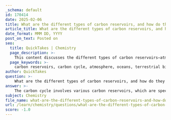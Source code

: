 ```yaml
---
_schema: default
id: 170414
date: 2025-02-06
title: What are the different types of carbon reservoirs, and how do they function in the carbon cycle?
article_title: What are the different types of carbon reservoirs, and how do they function in the carbon cycle?
date_format: MMM DD, YYYY
post_on_text: Posted on
seo:
  title: QuickTakes | Chemistry
  page_description: >-
    This content discusses the different types of carbon reservoirs—atmosphere, oceans, terrestrial biosphere, and geological formations—and their roles in the carbon cycle, emphasizing their influence on climate change and ecosystem stability.
  page_keywords: >-
    carbon reservoirs, carbon cycle, atmosphere, oceans, terrestrial biosphere, geological formations, climate change, carbon storage, greenhouse effect, carbon sequestration, carbon flux, emissions, ecosystem dynamics
author: QuickTakes
question: >-
    What are the different types of carbon reservoirs, and how do they function in the carbon cycle?
answer: >-
    The carbon cycle involves various carbon reservoirs, which are specific locations where carbon is stored in different forms. Understanding these reservoirs and their functions is crucial for comprehending the overall dynamics of the carbon cycle and its impact on climate change and ecosystems. Here are the main types of carbon reservoirs:\n\n1. **Atmosphere**: \n   - The atmosphere serves as a reservoir for carbon dioxide (CO2). It plays a critical role in regulating Earth's temperature through the greenhouse effect. Carbon dioxide is released into the atmosphere through processes such as respiration, combustion of fossil fuels, and deforestation, while it is absorbed by plants during photosynthesis.\n\n2. **Oceans**: \n   - The oceans are one of the largest carbon reservoirs, storing carbon in dissolved forms. They absorb significant amounts of CO2 from the atmosphere, which helps mitigate climate change. However, the deep ocean waters have limited contact with the atmosphere, affecting carbon exchange rates. The oceans also play a role in the marine carbon cycle, where carbon is utilized by marine organisms and can be sequestered in sediments.\n\n3. **Terrestrial Biosphere**: \n   - This includes all living organisms on land and in freshwater systems, as well as organic matter found in soils. Forests, grasslands, and wetlands act as carbon sinks, absorbing CO2 during photosynthesis and storing it in biomass (plants) and soil organic matter. Decomposition of organic matter also releases carbon back into the atmosphere.\n\n4. **Geological Formations**: \n   - Geological formations, including fossil fuels (coal, oil, natural gas) and sediments, represent long-term carbon storage. These reservoirs hold carbon that has been sequestered over millions of years. When fossil fuels are burned for energy, they release stored carbon back into the atmosphere, contributing to greenhouse gas emissions.\n\nEach of these reservoirs has a different capacity for carbon storage and plays a unique role in the carbon cycle. The movement of carbon between these reservoirs is essential for maintaining ecosystem stability and regulating climate. For example, the processes of photosynthesis and respiration create a continuous flux of carbon between the atmosphere and the terrestrial biosphere, while oceanic absorption of CO2 helps to balance atmospheric levels.\n\nIn summary, the carbon reservoirs—atmosphere, oceans, terrestrial biosphere, and geological formations—function together to regulate the carbon cycle, influencing climate change and ecosystem dynamics. Understanding these interactions is vital for developing strategies to mitigate carbon emissions and enhance carbon sequestration efforts.
subject: Chemistry
file_name: what-are-the-different-types-of-carbon-reservoirs-and-how-do-they-function-in-the-carbon-cycle.md
url: /learn/chemistry/questions/what-are-the-different-types-of-carbon-reservoirs-and-how-do-they-function-in-the-carbon-cycle
score: -1.0
---
```


&nbsp;
